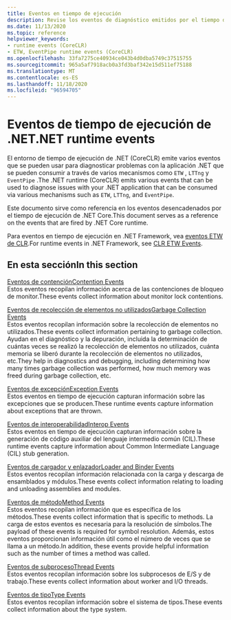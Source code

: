 ```yaml
---
title: Eventos en tiempo de ejecución
description: Revise los eventos de diagnóstico emitidos por el tiempo de ejecución de .NET (CoreCLR) que se pueden usar con ETW, LTTng o EventPipe.
ms.date: 11/13/2020
ms.topic: reference
helpviewer_keywords:
- runtime events (CoreCLR)
- ETW, EventPipe runtime events (CoreCLR)
ms.openlocfilehash: 33fa7275ce40934ce043b4d0dba5749c37515755
ms.sourcegitcommit: 965a5af7918acb0a3fd3baf342e15d511ef75188
ms.translationtype: MT
ms.contentlocale: es-ES
ms.lasthandoff: 11/18/2020
ms.locfileid: "96594705"
---
```

# <a name="net-runtime-events"></a><span data-ttu-id="45966-103">Eventos de tiempo de ejecución de .NET</span><span class="sxs-lookup"><span data-stu-id="45966-103">.NET runtime events</span></span>

<span data-ttu-id="45966-104">El entorno de tiempo de ejecución de .NET (CoreCLR) emite varios eventos que se pueden usar para diagnosticar problemas con la aplicación .NET que se pueden consumir a través de varios mecanismos como `ETW` , `LTTng` y `EventPipe` .</span><span class="sxs-lookup"><span data-stu-id="45966-104">The .NET runtime (CoreCLR) emits various events that can be used to diagnose issues with your .NET application that can be consumed via various mechanisms such as `ETW`, `LTTng`, and `EventPipe`.</span></span>

<span data-ttu-id="45966-105">Este documento sirve como referencia en los eventos desencadenados por el tiempo de ejecución de .NET Core.</span><span class="sxs-lookup"><span data-stu-id="45966-105">This document serves as a reference on the events that are fired by .NET Core runtime.</span></span>

<span data-ttu-id="45966-106">Para eventos en tiempo de ejecución en .NET Framework, vea [eventos ETW de CLR](../../framework/performance/clr-etw-events.md).</span><span class="sxs-lookup"><span data-stu-id="45966-106">For runtime events in .NET Framework, see [CLR ETW Events](../../framework/performance/clr-etw-events.md).</span></span>

## <a name="in-this-section"></a><span data-ttu-id="45966-107">En esta sección</span><span class="sxs-lookup"><span data-stu-id="45966-107">In this section</span></span>

<span data-ttu-id="45966-108">[Eventos de contención](runtime-contention-events.md)</span><span class="sxs-lookup"><span data-stu-id="45966-108">[Contention Events](runtime-contention-events.md)</span></span>\
<span data-ttu-id="45966-109">Estos eventos recopilan información acerca de las contenciones de bloqueo de monitor.</span><span class="sxs-lookup"><span data-stu-id="45966-109">These events collect information about monitor lock contentions.</span></span>

<span data-ttu-id="45966-110">[Eventos de recolección de elementos no utilizados](runtime-garbage-collection-events.md)</span><span class="sxs-lookup"><span data-stu-id="45966-110">[Garbage Collection Events](runtime-garbage-collection-events.md)</span></span>\
<span data-ttu-id="45966-111">Estos eventos recopilan información sobre la recolección de elementos no utilizados.</span><span class="sxs-lookup"><span data-stu-id="45966-111">These events collect information pertaining to garbage collection.</span></span> <span data-ttu-id="45966-112">Ayudan en el diagnóstico y la depuración, incluida la determinación de cuántas veces se realizó la recolección de elementos no utilizados, cuánta memoria se liberó durante la recolección de elementos no utilizados, etc.</span><span class="sxs-lookup"><span data-stu-id="45966-112">They help in diagnostics and debugging, including determining how many times garbage collection was performed, how much memory was freed during garbage collection, etc.</span></span>

<span data-ttu-id="45966-113">[Eventos de excepción](runtime-exception-events.md)</span><span class="sxs-lookup"><span data-stu-id="45966-113">[Exception Events](runtime-exception-events.md)</span></span>\
<span data-ttu-id="45966-114">Estos eventos en tiempo de ejecución capturan información sobre las excepciones que se producen.</span><span class="sxs-lookup"><span data-stu-id="45966-114">These runtime events capture information about exceptions that are thrown.</span></span>

<span data-ttu-id="45966-115">[Eventos de interoperabilidad](runtime-interop-events.md)</span><span class="sxs-lookup"><span data-stu-id="45966-115">[Interop Events](runtime-interop-events.md)</span></span>\
<span data-ttu-id="45966-116">Estos eventos en tiempo de ejecución capturan información sobre la generación de código auxiliar del lenguaje intermedio común (CIL).</span><span class="sxs-lookup"><span data-stu-id="45966-116">These runtime events capture information about Common Intermediate Language (CIL) stub generation.</span></span>

<span data-ttu-id="45966-117">[Eventos de cargador y enlazador](runtime-loader-binder-events.md)</span><span class="sxs-lookup"><span data-stu-id="45966-117">[Loader and Binder Events](runtime-loader-binder-events.md)</span></span>\
<span data-ttu-id="45966-118">Estos eventos recopilan información relacionada con la carga y descarga de ensamblados y módulos.</span><span class="sxs-lookup"><span data-stu-id="45966-118">These events collect information relating to loading and unloading assemblies and modules.</span></span>

<span data-ttu-id="45966-119">[Eventos de método](runtime-method-events.md)</span><span class="sxs-lookup"><span data-stu-id="45966-119">[Method Events](runtime-method-events.md)</span></span>\
<span data-ttu-id="45966-120">Estos eventos recopilan información que es específica de los métodos.</span><span class="sxs-lookup"><span data-stu-id="45966-120">These events collect information that is specific to methods.</span></span> <span data-ttu-id="45966-121">La carga de estos eventos es necesaria para la resolución de símbolos.</span><span class="sxs-lookup"><span data-stu-id="45966-121">The payload of these events is required for symbol resolution.</span></span> <span data-ttu-id="45966-122">Además, estos eventos proporcionan información útil como el número de veces que se llama a un método.</span><span class="sxs-lookup"><span data-stu-id="45966-122">In addition, these events provide helpful information such as the number of times a method was called.</span></span>

<span data-ttu-id="45966-123">[Eventos de subproceso](runtime-thread-events.md)</span><span class="sxs-lookup"><span data-stu-id="45966-123">[Thread Events](runtime-thread-events.md)</span></span>\
<span data-ttu-id="45966-124">Estos eventos recopilan información sobre los subprocesos de E/S y de trabajo.</span><span class="sxs-lookup"><span data-stu-id="45966-124">These events collect information about worker and I/O threads.</span></span>

<span data-ttu-id="45966-125">[Eventos de tipo](runtime-type-events.md)</span><span class="sxs-lookup"><span data-stu-id="45966-125">[Type Events](runtime-type-events.md)</span></span>\
<span data-ttu-id="45966-126">Estos eventos recopilan información sobre el sistema de tipos.</span><span class="sxs-lookup"><span data-stu-id="45966-126">These events collect information about the type system.</span></span>
